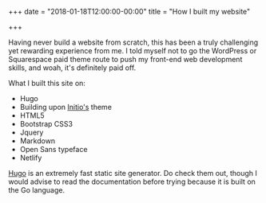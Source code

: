 +++
date = "2018-01-18T12:00:00-00:00"
title = "How I built my website"

+++

Having never build a website from scratch, this has been a truly challenging yet rewarding experience from me. I told myself not to go the WordPress or Squarespace paid theme route to push my front-end web development skills, and woah, it's definitely paid off.

What I built this site on: 

* Hugo 
* Building upon [Initio's](https://themes.gohugo.io/hugo-initio/) theme
* HTML5
* Bootstrap CSS3
* Jquery
* Markdown
* Open Sans typeface
* Netlify

[Hugo](https://gohugo.io/) is an extremely fast static site generator. Do check them out, though I would advise to read the documentation before trying because it is built on the Go language.
